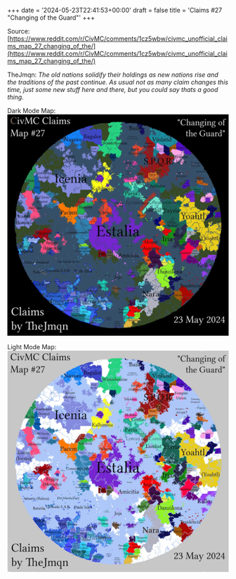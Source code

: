 +++
date = '2024-05-23T22:41:53+00:00'
draft = false
title = 'Claims #27 "Changing of the Guard"'
+++

Source: [https://www.reddit.com/r/CivMC/comments/1cz5wbw/civmc_unofficial_claims_map_27_changing_of_the/](https://www.reddit.com/r/CivMC/comments/1cz5wbw/civmc_unofficial_claims_map_27_changing_of_the/)

TheJmqn: *The old nations solidify their holdings as new nations rise and the traditions of the past continue. As usual not as many claim changes this time, just some new stuff here and there, but you could say thats a good thing.*

Dark Mode Map:
[![Claims #27](https://raw.githubusercontent.com/CivMC-Map-Archive/civmc-map-archive.github.io/refs/heads/main/static/images/CivMC-Claims-27.webp)](https://raw.githubusercontent.com/CivMC-Map-Archive/civmc-map-archive.github.io/refs/heads/main/static/images/CivMC-Claims-27.webp)

Light Mode Map:
[![Claims #27 Light](https://raw.githubusercontent.com/CivMC-Map-Archive/civmc-map-archive.github.io/refs/heads/main/static/images/CivMC-Claims-27-Light.webp)](https://raw.githubusercontent.com/CivMC-Map-Archive/civmc-map-archive.github.io/refs/heads/main/static/images/CivMC-Claims-27-Light.webp)
